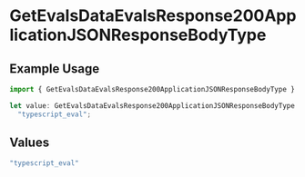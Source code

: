 # GetEvalsDataEvalsResponse200ApplicationJSONResponseBodyType

## Example Usage

```typescript
import { GetEvalsDataEvalsResponse200ApplicationJSONResponseBodyType } from "@orq-ai/node/models/operations";

let value: GetEvalsDataEvalsResponse200ApplicationJSONResponseBodyType =
  "typescript_eval";
```

## Values

```typescript
"typescript_eval"
```